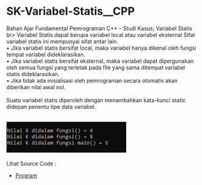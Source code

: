 # SK-Variabel-Statis__CPP
Bahan Ajar Fundamental Pemrograman C++ - Studi Kasus; Variabel Statis<br>br>
Variabel Statis dapat berupa variabel local atau variabel eksternal Sifat variabel statis ini mempunyai sifat antar lain.<br>
• Jika variabel statis bersifat local, maka variabel hanya dikenal oleh fungsi tempat variabel dideklarasikan.<br>
• Jika variabel statis bersifat eksternal, maka variabel dapat dipergunakan oleh semua fungsi yang terletak pada file yang sama ditempat variabel statis dideklarasikan.<br>
• Jika tidak ada inisialisasi oleh pemrograman secara otomatis akan diberikan nilai awal nol.<br><br>
Suatu variabel statis diperoleh dengan menambahkan kata-kunci static didepan penentu tipe data variabel.<br><br>

<img src="https://github.com/RizkyKhapidsyah/SK-Variabel-Statis__CPP/blob/master/SK-Variabel-Statis__CPP/Result/001.PNG"><br><br>
Lihat Source Code : <br>
- <a href="https://github.com/RizkyKhapidsyah/SK-Variabel-Statis__CPP/blob/master/SK-Variabel-Statis__CPP/Source.cpp">Program</a>
